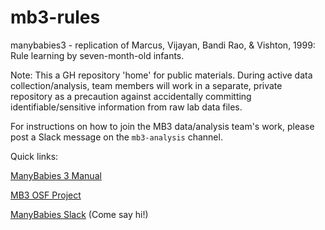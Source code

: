 # mb3-rules
manybabies3 - replication of Marcus, Vijayan, Bandi Rao, &amp; Vishton, 1999: Rule learning by seven-month-old infants.

Note: This a GH repository 'home' for public materials. During active data collection/analysis, team members will work in a separate, private repository as a precaution against accidentally committing identifiable/sensitive information from raw lab data files.

For instructions on how to join the MB3 data/analysis team's work, please post a Slack message on the `mb3-analysis` channel.

Quick links:

[ManyBabies 3 Manual](https://docs.google.com/document/d/1b-ZaJpbVzvN_fUApXlZkZiT9jxGUYRhHbAC1qOucufo/edit)

[MB3 OSF Project](https://osf.io/kqu9v/)

[ManyBabies Slack](https://manybabies.slack.com/ssb/redirect) (Come say hi!)
